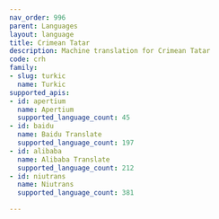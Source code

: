 ```yaml
---
nav_order: 996
parent: Languages
layout: language
title: Crimean Tatar
description: Machine translation for Crimean Tatar
code: crh
family:
- slug: turkic
  name: Turkic
supported_apis:
- id: apertium
  name: Apertium
  supported_language_count: 45
- id: baidu
  name: Baidu Translate
  supported_language_count: 197
- id: alibaba
  name: Alibaba Translate
  supported_language_count: 212
- id: niutrans
  name: Niutrans
  supported_language_count: 381

---
```


